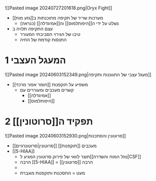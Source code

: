 ![[Pasted image 20240727201618.png|Oryx Fight]]

- מערכות שריר של תקיפה מתוכנתות ב[[גזע מוח]]
	- נשלט על ידי ה[[היפותלמוס]] וה[[אמיגדלה]] (כנראה)
- עצם התקיפה תלויה ב
	- טיבו של הגירוי הסביבתי המעורר
	- התנסות קודמת של החיה


# 1	 המעגל העצבי

![[Pasted image 20240603152349.png|מעגל עצבי של התגוננות ותקיפה]]
- [[חומר אפור מרכזי]] משפיע על תוקפנות
	- קשרים מעכבים ומעוררים עם
		- [[אמיגדלה]]
		- [[היפותלמוס]]

# 2	תפקיד ה[[סרוטונין]]

![[Pasted image 20240603152930.png|סרוטונין והסתכנות]]
- [[סרוטונין|סרוטונרגיים]] מעכבים [[תוקפנות]]
 - [[5-HIAA]] 
	 - תוצר לוואי של פירוק סרוטונין המגיע ל[[נוזל המוח והשדרה|CSF]]
	 - הרבה [[5-HIAA]] = הרבה [[סרוטונין]]
	 - 
	 - מעט = התסכנות ותוקפנות מוגברת